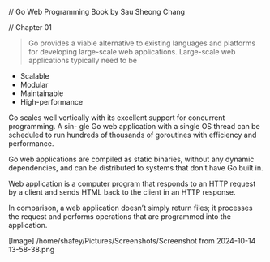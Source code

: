 // Go Web Programming Book by Sau Sheong Chang

// Chapter 01
> Go provides a viable alternative to existing languages and platforms for developing
large-scale web applications. Large-scale web applications typically need to be
- Scalable
- Modular
- Maintainable
- High-performance

Go scales well vertically with its excellent support for concurrent programming. A sin-
gle Go web application with a single OS thread can be scheduled to run hundreds of
thousands of goroutines with efficiency and performance.

Go web applications are
compiled as static binaries, without any dynamic dependencies, and can be distributed
to systems that don’t have Go built in.

Web application is a computer program that
responds to an HTTP request by a client and sends HTML back to the client in an HTTP
response.

In comparison, a web application doesn’t simply return
files; it processes the request and performs operations that are programmed into the
application.

[Image]
/home/shafey/Pictures/Screenshots/Screenshot from 2024-10-14 13-58-38.png
